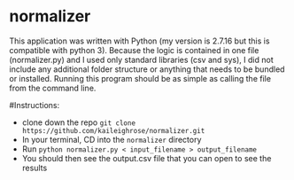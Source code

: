 # normalizer
This application was written with Python (my version is 2.7.16 but this is compatible with python 3). Because the logic is contained in one file (normalizer.py) and I used only standard libraries (csv and sys), I did not include any additional folder structure or anything that needs to be bundled or installed. Running this program should be as simple as calling the file from the command line.

#Instructions:
- clone down the repo `git clone https://github.com/kaileighrose/normalizer.git`
- In your terminal, CD into the `normalizer` directory
- Run `python normalizer.py < input_filename > output_filename`
- You should then see the output.csv file that you can open to see the results